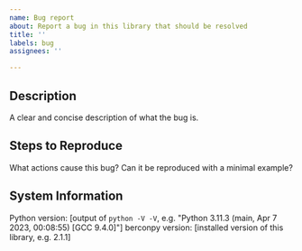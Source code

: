 ```yaml
---
name: Bug report
about: Report a bug in this library that should be resolved
title: ''
labels: bug
assignees: ''

---
```


## Description
A clear and concise description of what the bug is.

## Steps to Reproduce
What actions cause this bug? Can it be reproduced with a minimal example?

## System Information
Python version: [output of `python -V -V`, e.g. "Python 3.11.3 (main, Apr  7 2023, 00:08:55) [GCC 9.4.0]"]
berconpy version: [installed version of this library, e.g. 2.1.1]
